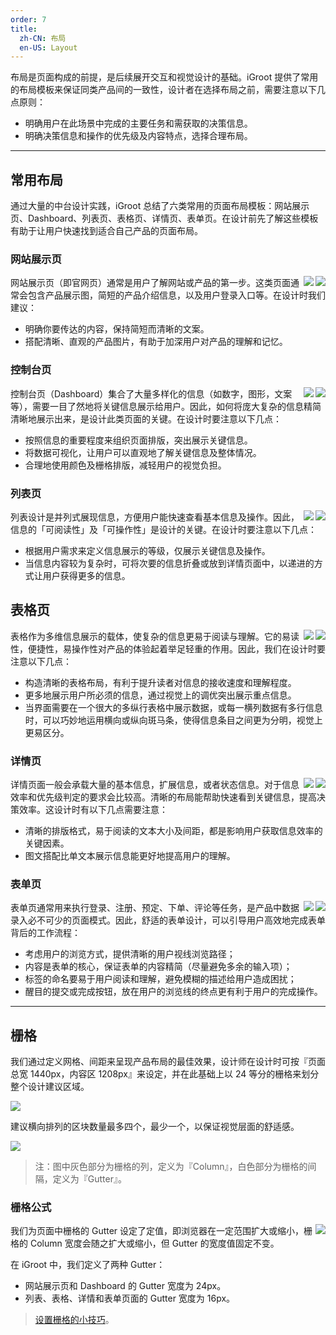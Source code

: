 ```yaml
---
order: 7
title:
  zh-CN: 布局
  en-US: Layout
---
```


布局是页面构成的前提，是后续展开交互和视觉设计的基础。iGroot 提供了常用的布局模板来保证同类产品间的一致性，设计者在选择布局之前，需要注意以下几点原则：

- 明确用户在此场景中完成的主要任务和需获取的决策信息。
- 明确决策信息和操作的优先级及内容特点，选择合理布局。

---

## 常用布局

通过大量的中台设计实践，iGroot 总结了六类常用的页面布局模板：网站展示页、Dashboard、列表页、表格页、详情页、表单页。在设计前先了解这些模板有助于让用户快速找到适合自己产品的页面布局。

### 网站展示页

<img class="preview-img no-padding" align="right" src="https://zos.alipayobjects.com/rmsportal/olHkTiGQqfwThlgPIXzx.png">

<img class="preview-img no-padding" align="right" src="https://zos.alipayobjects.com/rmsportal/uxbNrsFCmPFjYdhDowky.png">

网站展示页（即官网页）通常是用户了解网站或产品的第一步。这类页面通常会包含产品展示图，简短的产品介绍信息，以及用户登录入口等。在设计时我们建议：

- 明确你要传达的内容，保持简短而清晰的文案。
- 搭配清晰、直观的产品图片，有助于加深用户对产品的理解和记忆。

### 控制台页

<img class="preview-img no-padding" align="right" src="https://zos.alipayobjects.com/rmsportal/fCVwqOiItdbzyZkQOOiQ.png">

<img class="preview-img no-padding" align="right" src="https://zos.alipayobjects.com/rmsportal/LvYKhbKsPzIRLGsBxUJA.png">

控制台页（Dashboard）集合了大量多样化的信息（如数字，图形，文案等），需要一目了然地将关键信息展示给用户。因此，如何将庞大复杂的信息精简清晰地展示出来，是设计此类页面的关键。在设计时要注意以下几点：

- 按照信息的重要程度来组织页面排版，突出展示关键信息。
- 将数据可视化，让用户可以直观地了解关键信息及整体情况。
- 合理地使用颜色及栅格排版，减轻用户的视觉负担。

### 列表页

<img class="preview-img no-padding" align="right" src="https://zos.alipayobjects.com/rmsportal/GSIyiSRJmxUhmxpMoyrj.png">

<img class="preview-img no-padding" align="right" src="https://zos.alipayobjects.com/rmsportal/VyFWYXzkQYYzMzqBXfzO.png">

列表设计是并列式展现信息，方便用户能快速查看基本信息及操作。因此，信息的「可阅读性」及「可操作性」是设计的关键。在设计时要注意以下几点：

- 根据用户需求来定义信息展示的等级，仅展示关键信息及操作。
- 当信息内容较为复杂时，可将次要的信息折叠或放到详情页面中，以递进的方式让用户获得更多的信息。

## 表格页

<img class="preview-img no-padding" align="right" src="https://zos.alipayobjects.com/rmsportal/ArRESSbBrLJWhjscKiZh.png">

<img class="preview-img no-padding" align="right" src="https://zos.alipayobjects.com/rmsportal/gDwAZagDBphbcePRDnBZ.png">

表格作为多维信息展示的载体，使复杂的信息更易于阅读与理解。它的易读性，便捷性，易操作性对产品的体验起着举足轻重的作用。因此，我们在设计时要注意以下几点：

- 构造清晰的表格布局，有利于提升读者对信息的接收速度和理解程度。
- 更多地展示用户所必须的信息，通过视觉上的调优突出展示重点信息。
- 当界面需要在一个很大的多纵行表格中展示数据，或每一横列数据有多行信息时，可以巧妙地运用横向或纵向斑马条，使得信息条目之间更为分明，视觉上更易区分。

### 详情页

<img class="preview-img no-padding" align="right" src="https://zos.alipayobjects.com/rmsportal/wRdLpkIoTNfxOvNOqKyf.png">

<img class="preview-img no-padding" align="right" src="https://zos.alipayobjects.com/rmsportal/IWXpmErtdIHzDYbtNohi.png">

详情页面一般会承载大量的基本信息，扩展信息，或者状态信息。对于信息效率和优先级判定的要求会比较高。清晰的布局能帮助快速看到关键信息，提高决策效率。这设计时有以下几点需要注意：

- 清晰的排版格式，易于阅读的文本大小及间距，都是影响用户获取信息效率的关键因素。
- 图文搭配比单文本展示信息能更好地提高用户的理解。

### 表单页

<img class="preview-img no-padding" align="right" src="https://zos.alipayobjects.com/rmsportal/AVxFnNgjBPIaxLnCOxJv.png">

<img class="preview-img no-padding" align="right" src="https://zos.alipayobjects.com/rmsportal/sqeTZuWlqiGboOITncCh.png">

表单页通常用来执行登录、注册、预定、下单、评论等任务，是产品中数据录入必不可少的页面模式。因此，舒适的表单设计，可以引导用户高效地完成表单背后的工作流程：

- 考虑用户的浏览方式，提供清晰的用户视线浏览路径；
- 内容是表单的核心，保证表单的内容精简（尽量避免多余的输入项）；
- 标签的命名要易于用户阅读和理解，避免模糊的描述给用户造成困扰；
- 醒目的提交或完成按钮，放在用户的浏览线的终点更有利于用户的完成操作。

---

## 栅格

我们通过定义网格、间距来呈现产品布局的最佳效果，设计师在设计时可按『页面总宽 1440px，内容区 1208px』来设定，并在此基础上以 24 等分的栅格来划分整个设计建议区域。

![](https://os.alipayobjects.com/rmsportal/bohSixChLxFkwsOEiNaF.png)

建议横向排列的区块数量最多四个，最少一个，以保证视觉层面的舒适感。

![](https://os.alipayobjects.com/rmsportal/JmrNLpHxwcLebVpBIGqD.png)

> 注：图中灰色部分为栅格的列，定义为『Column』，白色部分为栅格的间隔，定义为『Gutter』。

### 栅格公式

<img class="preview-img no-padding" align="right" src="https://os.alipayobjects.com/rmsportal/htXqyMPydaagYLdAGEJK.png">

我们为页面中栅格的 Gutter 设定了定值，即浏览器在一定范围扩大或缩小，栅格的 Column 宽度会随之扩大或缩小，但 Gutter 的宽度值固定不变。

在 iGroot 中，我们定义了两种 Gutter：

- 网站展示页和 Dashboard 的 Gutter 宽度为 24px。
- 列表、表格、详情和表单页面的 Gutter 宽度为 16px。

> [设置栅格的小技巧](https://zos.alipayobjects.com/rmsportal/cbxeMLaFnqQEvFgmhSTS.png)。
